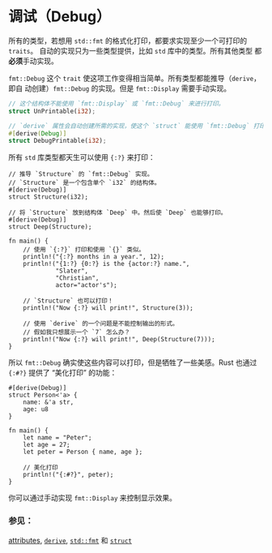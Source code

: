 # 调试（Debug）

所有的类型，若想用 `std::fmt` 的格式化打印，都要求实现至少一个可打印的 `traits`。
自动的实现只为一些类型提供，比如 `std` 库中的类型。所有其他类型
都**必须**手动实现。

`fmt::Debug` 这个 `trait` 使这项工作变得相当简单。所有类型都能推导（`derive`，即自
动创建）`fmt::Debug` 的实现。但是 `fmt::Display` 需要手动实现。

```rust
// 这个结构体不能使用 `fmt::Display` 或 `fmt::Debug` 来进行打印。
struct UnPrintable(i32);

// `derive` 属性会自动创建所需的实现，使这个 `struct` 能使用 `fmt::Debug` 打印。
#[derive(Debug)]
struct DebugPrintable(i32);
```

所有 `std` 库类型都天生可以使用 `{:?}` 来打印：

```rust,editable
// 推导 `Structure` 的 `fmt::Debug` 实现。
// `Structure` 是一个包含单个 `i32` 的结构体。
#[derive(Debug)]
struct Structure(i32);

// 将 `Structure` 放到结构体 `Deep` 中。然后使 `Deep` 也能够打印。
#[derive(Debug)]
struct Deep(Structure);

fn main() {
    // 使用 `{:?}` 打印和使用 `{}` 类似。
    println!("{:?} months in a year.", 12);
    println!("{1:?} {0:?} is the {actor:?} name.",
             "Slater",
             "Christian",
             actor="actor's");

    // `Structure` 也可以打印！
    println!("Now {:?} will print!", Structure(3));
    
    // 使用 `derive` 的一个问题是不能控制输出的形式。
    // 假如我只想展示一个 `7` 怎么办？
    println!("Now {:?} will print!", Deep(Structure(7)));
}
```

所以 `fmt::Debug` 确实使这些内容可以打印，但是牺牲了一些美感。Rust 也通过
 `{:#?}` 提供了 “美化打印” 的功能：

```rust,editable
#[derive(Debug)]
struct Person<'a> {
    name: &'a str,
    age: u8
}

fn main() {
    let name = "Peter";
    let age = 27;
    let peter = Person { name, age };

    // 美化打印
    println!("{:#?}", peter);
}
```

你可以通过手动实现 `fmt::Display` 来控制显示效果。

### 参见：

[attributes][attributes], [`derive`][derive], [`std::fmt`][fmt] 和 [`struct`][structs]

[attributes]: https://doc.rust-lang.org/reference/attributes.html
[derive]: ../../trait/derive.md
[fmt]: https://doc.rust-lang.org/std/fmt/
[structs]: ../../custom_types/structs.md

